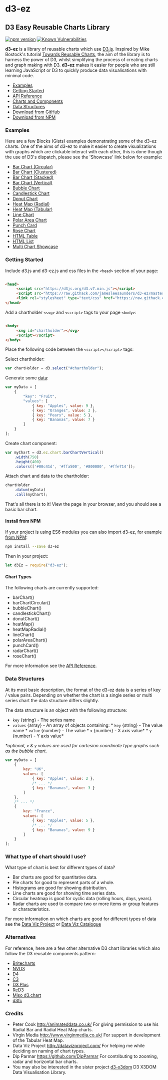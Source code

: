 # d3-ez

## D3 Easy Reusable Charts Library

[![npm version](https://badge.fury.io/js/d3-ez.svg)](https://badge.fury.io/js/d3-ez)
[![Known Vulnerabilities](https://snyk.io/test/github/jamesleesaunders/d3-ez/badge.svg?targetFile=package.json)](https://snyk.io/test/github/jamesleesaunders/d3-ez?targetFile=package.json)

**d3-ez** is a library of reusable charts which use [D3.js](http://www.d3js.org/). Inspired by Mike Bostock's
tutorial [Towards Reusable Charts](http://bost.ocks.org/mike/chart/), the aim of the library is to harness the power of
D3, whilst simplifying the process of creating charts and graph making with D3. **d3-ez** makes it easier for people who
are still learning JavaScript or D3 to quickly produce data visualisations with minimal code.

* [Examples](#examples)
* [Getting Started](#getting-started)
* [API Reference](https://jamesleesaunders.github.io/d3-ez/)
* [Charts and Components](#components-and-charts)
* [Data Structures](#data-structures)
* [Download from GitHub](https://github.com/jamesleesaunders/d3-ez)
* [Download from NPM](https://www.npmjs.com/package/d3-ez)

### Examples

Here are a few Blocks (Gists) examples demonstrating some of the d3-ez charts. One of the aims of d3-ez to make it
easier to create visualizations with graphs which are clickable interact with each other, this is done though the use of
D3's dispatch, please see the 'Showcase' link below for example:

* [Bar Chart (Circular)](http://bl.ocks.org/jamesleesaunders/7505129553c74ba04191d40e4fe6e2d7)
* [Bar Chart (Clustered)](http://bl.ocks.org/jamesleesaunders/0d4cf768065e8e7e9bfb)
* [Bar Chart (Stacked)](http://bl.ocks.org/jamesleesaunders/ac5b6134ad7144e8327d)
* [Bar Chart (Vertical)](http://bl.ocks.org/jamesleesaunders/8ba1fb5657d6bc7286be)
* [Bubble Chart](http://bl.ocks.org/jamesleesaunders/e724157a7a387dcc08dd4ba80e48b72f)
* [Candlestick Chart](http://bl.ocks.org/jamesleesaunders/37a5340da620e0f63ea3f2b0da5240a7)
* [Donut Chart](http://bl.ocks.org/jamesleesaunders/8a1b06f3a93f748bb902)
* [Heat Map (Radial)](http://bl.ocks.org/jamesleesaunders/0cbfa9ab9bdce220113f)
* [Heat Map (Tabular)](https://bl.ocks.org/jamesleesaunders/b1c57dc590c78aba5eaae9135e01be0a)
* [Line Chart](http://bl.ocks.org/jamesleesaunders/0f25b04b9b9080b67714)
* [Polar Area Chart](http://bl.ocks.org/jamesleesaunders/36ccc5e130948c098209)
* [Punch Card](http://bl.ocks.org/jamesleesaunders/0215cd9bc81e32fb0c9f)
* [Rose Chart](http://bl.ocks.org/jamesleesaunders/00eee0463f5f7edfa0b1006c28421c2d)
* [HTML Table](http://bl.ocks.org/jamesleesaunders/cc4439445d228fc06358)
* [HTML List](http://bl.ocks.org/jamesleesaunders/9f73d0878f3ab9d8c958)
* [Multi Chart Showcase](http://bl.ocks.org/jamesleesaunders/1b42123c808ecea748be)

### Getting Started

Include d3.js and d3-ez.js and css files in the `<head>` section of your page:

```html

<head>
	 <script src="https://d3js.org/d3.v7.min.js"></script>
	 <script src="https://raw.githack.com/jamesleesaunders/d3-ez/master/dist/d3-ez.min.js"></script>
	 <link rel="stylesheet" type="text/css" href="https://raw.githack.com/jamesleesaunders/d3-ez/master/dist/d3-ez.css"/>
</head>
```

Add a chartholder `<svg>` and `<script>` tags to your page `<body>`:

```html

<body>
	 <svg id="chartholder"></svg>
	 <script></script>
</body>
```

Place the following code between the `<script></script>` tags:

Select chartholder:

```javascript
var chartHolder = d3.select("#chartholder");
```

Generate some [data](#data-structure):

```javascript
var myData = [
	{
		"key": "Fruit",
		"values": [
			{ key: "Apples", value: 9 },
			{ key: "Oranges", value: 3 },
			{ key: "Pears", value: 5 },
			{ key: "Bananas", value: 7 }
		]
	}
];
```

Create chart component:

```javascript
var myChart = d3.ez.chart.barChartVertical()
	.width(750)
	.height(400)
	.colors(['#00c41d', '#ffa500', '#800080', '#ffe714']);
```

Attach chart and data to the chartholder:

```javascript
chartHolder
	.datum(myData)
	.call(myChart);
```

That's all there is to it! View the page in your browser, and you should see a basic bar chart.

#### Install from NPM

If your project is using ES6 modules you can also import d3-ez, for
example [from NPM](https://www.npmjs.com/package/d3-ez):

```bash
npm install --save d3-ez
```

Then in your project:

```javascript
let d3Ez = require("d3-ez");
```

#### Chart Types

The following charts are currently supported:

- barChart()
- barChartCircular()
- bubbleChart()
- candlestickChart()
- donutChart()
- heatMap()
- heatMapRadial()
- lineChart()
- polarAreaChart()
- punchCard()
- radarChart()
- roseChart()

For more information see the [API Reference](https://jamesleesaunders.github.io/d3-ez/).

### Data Structures

At its most basic description, the format of the d3-ez data is a series of key / value pairs. Depending on whether the
chart is a single series or multi series chart the data structure differs slightly.

The data structure is an object with the following structure:

* `key` {string} - The series name
* `values` {array} - An array of objects containing:
		* `key` {string} - The value name
		* `value` {number} - The value
		* `x` {number} - X axis value\*
		* `y` {number} - Y axis value\*

_\*optional, `x` & `y` values are used for cartesian coordinate type graphs such as the bubble chart._

```javascript
var myData = [
	{
		key: "UK",
		values: [
			{ key: "Apples", value: 2 },
			/* ... */
			{ key: "Bananas", value: 3 }
		]
	},
	/* ... */
	{
		key: "France",
		values: [
			{ key: "Apples", value: 5 },
			/* ... */
			{ key: "Bananas", value: 9 }
		]
	}
];
```

### What type of chart should I use?

What type of chart is best for different types of data?

- Bar charts are good for quantitative data.
- Pie charts for good to represent parts of a whole.
- Histograms are good for showing distribution.
- Line charts are good for showing time series data.
- Circular heatmap is good for cyclic data (rolling hours, days, years).
- Radar charts are used to compare two or more items or group features or characteristics.

For more information on which charts are good for different types of data see
the [Data Viz Project](http://datavizproject.com/) or [Data Viz Catalogue](https://datavizcatalogue.com/index.html)

### Alternatives

For reference, here are a few other alternative D3 chart libraries which also follow the D3 reusable components pattern:

- [Britecharts](http://eventbrite.github.io/britecharts/)
- [NVD3](http://nvd3.org)
- [D4](http://visible.io/index.html)
- [C3](http://c3js.org)
- [D3 Plus](http://d3plus.org)
- [ReD3](https://github.com/bugzin/reD3)
- [Miso d3.chart](http://misoproject.com/d3-chart/)
- [d3fc](https://d3fc.io)

### Credits

* Peter Cook <http://animateddata.co.uk/> For giving permission to use his Radial Bar and Radial Heat Map charts.
* Virgin Media <http://www.virginmedia.co.uk/> For support in development of the Tabular Heat Map.
* Data Viz Project <http://datavizproject.com/> For helping me while deciding on naming of chart types.
* Dip Parmar <https://github.com/DipParmar> For contributing to zooming, radar and horizontal bar charts.
* You may also be interested in the sister project [d3-x3dom](https://github.com/jamesleesaunders/d3-x3dom) D3 X3DOM
	Data Visualisation Library.
